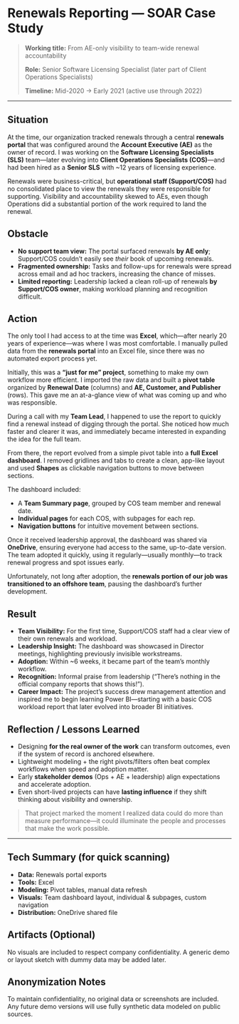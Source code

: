 # Renewals Reporting — SOAR Case Study

> **Working title:** From AE-only visibility to team-wide renewal accountability
>
> **Role:** Senior Software Licensing Specialist (later part of Client Operations Specialists)
>
> **Timeline:** Mid-2020 → Early 2021 (active use through 2022)

---

## Situation

At the time, our organization tracked renewals through a central **renewals portal** that was configured around the **Account Executive (AE)** as the owner of record. I was working on the **Software Licensing Specialists (SLS)** team—later evolving into **Client Operations Specialists (COS)**—and had been hired as a **Senior SLS** with ~12 years of licensing experience.

Renewals were business-critical, but **operational staff (Support/COS)** had no consolidated place to view the renewals they were responsible for supporting. Visibility and accountability skewed to AEs, even though Operations did a substantial portion of the work required to land the renewal.

## Obstacle

* **No support team view:** The portal surfaced renewals **by AE only**; Support/COS couldn’t easily see *their* book of upcoming renewals.
* **Fragmented ownership:** Tasks and follow-ups for renewals were spread across email and ad hoc trackers, increasing the chance of misses.
* **Limited reporting:** Leadership lacked a clean roll-up of renewals **by Support/COS owner**, making workload planning and recognition difficult.

## Action

The only tool I had access to at the time was **Excel**, which—after nearly 20 years of experience—was where I was most comfortable. I manually pulled data from the **renewals portal** into an Excel file, since there was no automated export process yet.

Initially, this was a **“just for me” project**, something to make my own workflow more efficient. I imported the raw data and built a **pivot table** organized by **Renewal Date** (columns) and **AE, Customer, and Publisher** (rows). This gave me an at-a-glance view of what was coming up and who was responsible.

During a call with my **Team Lead**, I happened to use the report to quickly find a renewal instead of digging through the portal. She noticed how much faster and clearer it was, and immediately became interested in expanding the idea for the full team.

From there, the report evolved from a simple pivot table into a **full Excel dashboard**. I removed gridlines and tabs to create a clean, app-like layout and used **Shapes** as clickable navigation buttons to move between sections.

The dashboard included:

* A **Team Summary page**, grouped by COS team member and renewal date.
* **Individual pages** for each COS, with subpages for each rep.
* **Navigation buttons** for intuitive movement between sections.

Once it received leadership approval, the dashboard was shared via **OneDrive**, ensuring everyone had access to the same, up-to-date version. The team adopted it quickly, using it regularly—usually monthly—to track renewal progress and spot issues early.

Unfortunately, not long after adoption, the **renewals portion of our job was transitioned to an offshore team**, pausing the dashboard’s further development.

## Result

* **Team Visibility:** For the first time, Support/COS staff had a clear view of their own renewals and workload.
* **Leadership Insight:** The dashboard was showcased in Director meetings, highlighting previously invisible workstreams.
* **Adoption:** Within ~6 weeks, it became part of the team’s monthly workflow.
* **Recognition:** Informal praise from leadership (“There’s nothing in the official company reports that shows this!”).
* **Career Impact:** The project’s success drew management attention and inspired me to begin learning Power BI—starting with a basic COS workload report that later evolved into broader BI initiatives.

## Reflection / Lessons Learned

* Designing **for the real owner of the work** can transform outcomes, even if the system of record is anchored elsewhere.
* Lightweight modeling + the right pivots/filters often beat complex workflows when speed and adoption matter.
* Early **stakeholder demos** (Ops + AE + leadership) align expectations and accelerate adoption.
* Even short-lived projects can have **lasting influence** if they shift thinking about visibility and ownership.

> That project marked the moment I realized data could do more than measure performance—it could illuminate the people and processes that make the work possible.

---

## Tech Summary (for quick scanning)

* **Data:** Renewals portal exports
* **Tools:** Excel
* **Modeling:** Pivot tables, manual data refresh
* **Visuals:** Team dashboard layout, individual & subpages, custom navigation
* **Distribution:** OneDrive shared file

## Artifacts (Optional)

No visuals are included to respect company confidentiality. A generic demo or layout sketch with dummy data may be added later.

## Anonymization Notes

To maintain confidentiality, no original data or screenshots are included. Any future demo versions will use fully synthetic data modeled on public sources.

